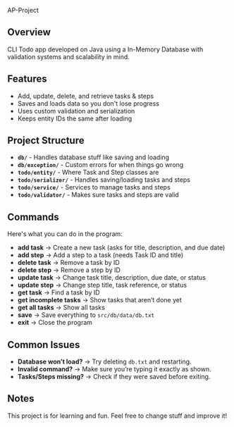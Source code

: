  AP-Project

## Overview

CLI Todo app developed on Java using a In-Memory Database with validation systems and scalability in mind.

## Features

- Add, update, delete, and retrieve tasks & steps
- Saves and loads data so you don't lose progress
- Uses custom validation and serialization
- Keeps entity IDs the same after loading

## Project Structure

- **`db/`** - Handles database stuff like saving and loading
- **`db/exception/`** - Custom errors for when things go wrong
- **`todo/entity/`** - Where Task and Step classes are
- **`todo/serializer/`** - Handles saving/loading tasks and steps
- **`todo/service/`** - Services to manage tasks and steps
- **`todo/validator/`** - Makes sure tasks and steps are valid

## Commands

Here's what you can do in the program:

- **add task** → Create a new task (asks for title, description, and due date)
- **add step** → Add a step to a task (needs Task ID and title)
- **delete task** → Remove a task by ID
- **delete step** → Remove a step by ID
- **update task** → Change task title, description, due date, or status
- **update step** → Change step title, task reference, or status
- **get task** → Find a task by ID
- **get incomplete tasks** → Show tasks that aren’t done yet
- **get all tasks** → Show all tasks
- **save** → Save everything to `src/db/data/db.txt`
- **exit** → Close the program

## Common Issues

- **Database won’t load?** → Try deleting `db.txt` and restarting.
- **Invalid command?** → Make sure you’re typing it exactly as shown.
- **Tasks/Steps missing?** → Check if they were saved before exiting.

## Notes

This project is for learning and fun. Feel free to change stuff and improve it!

